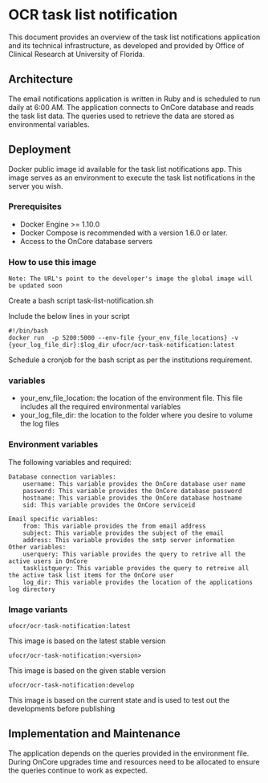 # OCR task list notification

This document provides an overview of the task list notifications application and its technical infrastructure, as developed and provided by Office of Clinical Research at University of Florida.

## Architecture

The email notifications application is written in Ruby and is scheduled to run daily at 6:00 AM. The application connects to OnCore database and reads the task list data. The queries used to retrieve the data are stored as environmental variables.

## Deployment

Docker public image id available for the task list notifications app. This image serves as an environment to execute the task list notifications in the server you wish.

### Prerequisites
- Docker Engine >= 1.10.0
- Docker Compose is recommended with a version 1.6.0 or later.
- Access to the OnCore database servers

### How to use this image
`Note: The URL's point to the developer's image the global image will be updated soon`

Create a bash script task-list-notification.sh

Include the below lines in your script

    #!/bin/bash
    docker run  -p 5200:5000 --env-file {your_env_file_locations} -v {your_log_file_dir}:$log_dir ufocr/ocr-task-notification:latest

Schedule a cronjob for the bash script as per the institutions requirement.

### variables
- your_env_file_location: the location of the environment file. This file includes all the required environmental variables
- your_log_file_dir: the location to the folder where you desire to volume the log files

### Environment variables
The following variables and required:

    Database connection variables:
        username: This variable provides the OnCore database user name
        password: This variable provides the OnCore database password
        hostname: This variable provides the OnCore database hostname
        sid: This variable provides the OnCore serviceid
    
    Email specific variables:
        from: This variable provides the from email address
        subject: This variable provides the subject of the email
        address: This variable provides the smtp server information
    Other variables:
        userquery: This variable provides the query to retrive all the active users in OnCore
        tasklistquery: This variable provides the query to retreive all the active task list items for the OnCore user 
        log_dir: This variable provides the location of the applications log directory

### Image variants
`ufocr/ocr-task-notification:latest`

This image is based on the latest stable version

`ufocr/ocr-task-notification:<version>`

This image is based on the given stable version

`ufocr/ocr-task-notification:develop`

This image is based on the current state and is used to test out the developments before publishing

## Implementation and Maintenance

The application depends on the queries provided in the environment file. During OnCore upgrades time and resources need to be allocated to ensure the queries continue to work as expected.
